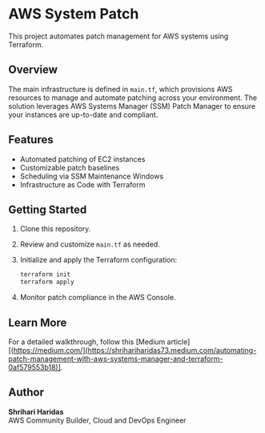 # AWS System Patch

This project automates patch management for AWS systems using Terraform.

## Overview

The main infrastructure is defined in `main.tf`, which provisions AWS resources to manage and automate patching across your environment. The solution leverages AWS Systems Manager (SSM) Patch Manager to ensure your instances are up-to-date and compliant.

## Features

- Automated patching of EC2 instances
- Customizable patch baselines
- Scheduling via SSM Maintenance Windows
- Infrastructure as Code with Terraform

## Getting Started

1. Clone this repository.
2. Review and customize `main.tf` as needed.
3. Initialize and apply the Terraform configuration:

    ```sh
    terraform init
    terraform apply
    ```

4. Monitor patch compliance in the AWS Console.

## Learn More

For a detailed walkthrough, follow this [Medium article][(https://medium.com/](https://shrihariharidas73.medium.com/automating-patch-management-with-aws-systems-manager-and-terraform-0af579553b18)].

## Author

**Shrihari Haridas**  
AWS Community Builder, Cloud and DevOps Engineer
